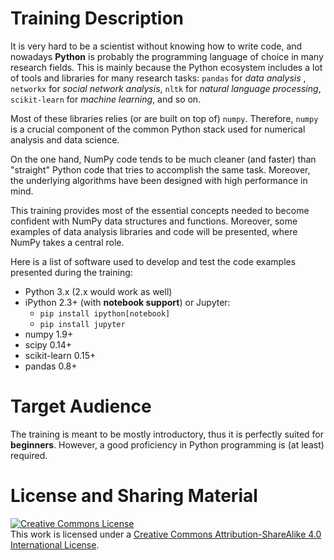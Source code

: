 # Training Description

It is very hard to be a scientist without knowing how to write code, 
and nowadays **Python** is probably the programming language of 
choice in many research fields.
This is mainly because the Python ecosystem includes a lot of tools and libraries 
for many research tasks:  `pandas` for *data analysis* , 
`networkx` for *social network analysis*,  `nltk` for *natural language processing*,
`scikit-learn` for *machine learning*, and so on.

Most of these libraries relies (or are built on top of) `numpy`.
Therefore, `numpy` is a crucial component of the common Python
stack used for numerical analysis and data science.

On the one hand, NumPy code tends to be much cleaner (and faster) than 
"straight" Python code that tries to accomplish the same task. 
Moreover, the underlying algorithms have 
been designed with high performance in mind.

This training provides most of the essential concepts 
needed to become confident with NumPy data structures and functions.
Moreover, some examples of data analysis libraries and code
will be presented, where NumPy takes a central role.

Here is a list of software used to develop and test the code examples presented
during the training:

* Python 3.x (2.x would work as well)
* iPython 2.3+ (with **notebook support**) or Jupyter: 
    * `pip install ipython[notebook]`   
    * `pip install jupyter`
* numpy 1.9+
* scipy 0.14+
* scikit-learn 0.15+
* pandas 0.8+

# Target Audience

The training is meant to be mostly introductory, thus it is perfectly suited
for **beginners**. However, a good proficiency in Python programming is (at least)
required.

# License and Sharing Material

<a rel="license" href="http://creativecommons.org/licenses/by-sa/4.0/"><img alt="Creative Commons License" style="border-width:0" src="https://i.creativecommons.org/l/by-sa/4.0/80x15.png" /></a><br />This work is licensed under a <a rel="license" href="http://creativecommons.org/licenses/by-sa/4.0/">Creative Commons Attribution-ShareAlike 4.0 International License</a>.
